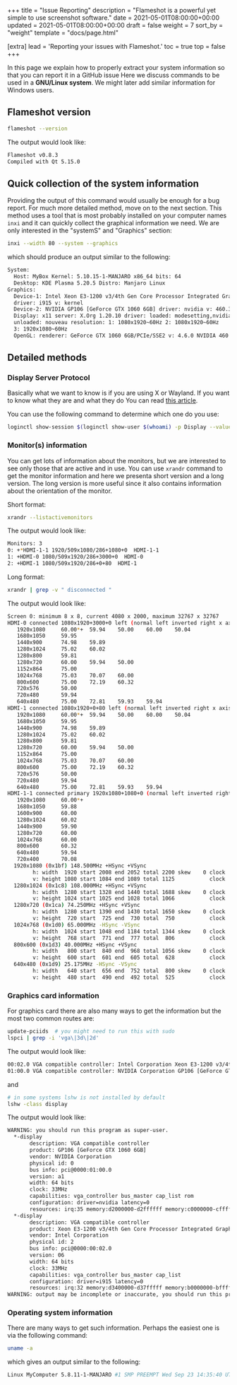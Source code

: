 +++
title = "Issue Reporting"
description = "Flameshot is a powerful yet simple to use screenshot software."
date = 2021-05-01T08:00:00+00:00
updated = 2021-05-01T08:00:00+00:00
draft = false
weight = 7
sort_by = "weight"
template = "docs/page.html"

[extra]
lead = 'Reporting your issues with Flameshot.'
toc = true
top = false
+++


In this page we explain how to properly extract your system information so that you can report it in a GitHub issue Here we discuss commands to be used in a **GNU/Linux system**. We might later add similar information for Windows users.

## Flameshot version

```bash
flameshot --version
```

The output would look like:

```bash
Flameshot v0.8.3
Compiled with Qt 5.15.0
```

## Quick collection of the system information

Providing the output of this command would usually be enough for a bug report. For much more detailed method, move on to the next section. This method uses a tool that is most probably installed on your computer names ``inxi`` and it can quickly collect the graphical information we need. We are only interested in the "systemS" and "Graphics" section:

```bash
inxi --width 80 --system --graphics
```

which should produce an output similar to the following:

```bash
System:
  Host: MyBox Kernel: 5.10.15-1-MANJARO x86_64 bits: 64
  Desktop: KDE Plasma 5.20.5 Distro: Manjaro Linux
Graphics:
  Device-1: Intel Xeon E3-1200 v3/4th Gen Core Processor Integrated Graphics
  driver: i915 v: kernel
  Device-2: NVIDIA GP106 [GeForce GTX 1060 6GB] driver: nvidia v: 460.39
  Display: x11 server: X.Org 1.20.10 driver: loaded: modesetting,nvidia
  unloaded: nouveau resolution: 1: 1080x1920~60Hz 2: 1080x1920~60Hz
  3: 1920x1080~60Hz
  OpenGL: renderer: GeForce GTX 1060 6GB/PCIe/SSE2 v: 4.6.0 NVIDIA 460.39
```

## Detailed methods

### Display Server Protocol

Basically what we want to know is if you are using X or Wayland. If you want to know what they are and what they do You can read [this article](https://www.secjuice.com/wayland-vs-xorg/).

You can use the following command to determine which one do you use:

```bash
loginctl show-session $(loginctl show-user $(whoami) -p Display --value) -p Type --value
```

### Monitor(s) information

You can get lots of information about the monitors, but we are interested to see only those that are active and in use. You can use ``xrandr`` command to get the monitor information and here we presenta short version and a long version. The long version is more useful since it also contains information about the orientation of the monitor.

Short format:

```bash
xrandr --listactivemonitors
```

The output would look like:

```bash
Monitors: 3
0: +*HDMI-1-1 1920/509x1080/286+1080+0  HDMI-1-1
1: +HDMI-0 1080/509x1920/286+3000+0  HDMI-0
2: +HDMI-1 1080/509x1920/286+0+80  HDMI-1
```

Long format:

```bash
xrandr | grep -v " disconnected "
```

The output would look like:

```bash
Screen 0: minimum 8 x 8, current 4080 x 2000, maximum 32767 x 32767
HDMI-0 connected 1080x1920+3000+0 left (normal left inverted right x axis y axis) 509mm x 286mm
   1920x1080     60.00*+  59.94    50.00    60.00    50.04
   1680x1050     59.95
   1440x900      74.98    59.89
   1280x1024     75.02    60.02
   1280x800      59.81
   1280x720      60.00    59.94    50.00
   1152x864      75.00
   1024x768      75.03    70.07    60.00
   800x600       75.00    72.19    60.32
   720x576       50.00
   720x480       59.94
   640x480       75.00    72.81    59.93    59.94
HDMI-1 connected 1080x1920+0+80 left (normal left inverted right x axis y axis) 509mm x 286mm
   1920x1080     60.00*+  59.94    50.00    60.00    50.04
   1680x1050     59.95
   1440x900      74.98    59.89
   1280x1024     75.02    60.02
   1280x800      59.81
   1280x720      60.00    59.94    50.00
   1152x864      75.00
   1024x768      75.03    70.07    60.00
   800x600       75.00    72.19    60.32
   720x576       50.00
   720x480       59.94
   640x480       75.00    72.81    59.93    59.94
HDMI-1-1 connected primary 1920x1080+1080+0 (normal left inverted right x axis y axis) 509mm x 286mm
   1920x1080     60.00*+
   1680x1050     59.88
   1600x900      60.00
   1280x1024     60.02
   1440x900      59.90
   1280x720      60.00
   1024x768      60.00
   800x600       60.32
   640x480       59.94
   720x400       70.08
  1920x1080 (0x1bf) 148.500MHz +HSync +VSync
        h: width  1920 start 2008 end 2052 total 2200 skew    0 clock  67.50KHz
        v: height 1080 start 1084 end 1089 total 1125           clock  60.00Hz
  1280x1024 (0x1c8) 108.000MHz +HSync +VSync
        h: width  1280 start 1328 end 1440 total 1688 skew    0 clock  63.98KHz
        v: height 1024 start 1025 end 1028 total 1066           clock  60.02Hz
  1280x720 (0x1ca) 74.250MHz +HSync +VSync
        h: width  1280 start 1390 end 1430 total 1650 skew    0 clock  45.00KHz
        v: height  720 start  725 end  730 total  750           clock  60.00Hz
  1024x768 (0x1d0) 65.000MHz -HSync -VSync
        h: width  1024 start 1048 end 1184 total 1344 skew    0 clock  48.36KHz
        v: height  768 start  771 end  777 total  806           clock  60.00Hz
  800x600 (0x1d3) 40.000MHz +HSync +VSync
        h: width   800 start  840 end  968 total 1056 skew    0 clock  37.88KHz
        v: height  600 start  601 end  605 total  628           clock  60.32Hz
  640x480 (0x1d9) 25.175MHz -HSync -VSync
        h: width   640 start  656 end  752 total  800 skew    0 clock  31.47KHz
        v: height  480 start  490 end  492 total  525           clock  59.94Hz
```

### Graphics card information

For graphics card there are also many ways to get the information but the most two common routes are:

```bash
update-pciids  # you might need to run this with sudo
lspci | grep -i 'vga\|3d\|2d'
```

The output would look like:

```bash
00:02.0 VGA compatible controller: Intel Corporation Xeon E3-1200 v3/4th Gen Core Processor Integrated Graphics Controller (rev 06)
01:00.0 VGA compatible controller: NVIDIA Corporation GP106 [GeForce GTX 1060 6GB] (rev a1)
```

and

```bash
# in some systems lshw is not installed by default
lshw -class display
```

The output would look like:

```bash
WARNING: you should run this program as super-user.
  *-display
       description: VGA compatible controller
       product: GP106 [GeForce GTX 1060 6GB]
       vendor: NVIDIA Corporation
       physical id: 0
       bus info: pci@0000:01:00.0
       version: a1
       width: 64 bits
       clock: 33MHz
       capabilities: vga_controller bus_master cap_list rom
       configuration: driver=nvidia latency=0
       resources: irq:35 memory:d2000000-d2ffffff memory:c0000000-cfffffff memory:d0000000-d1ffffff ioport:e000(size=128) memory:c0000-dffff
  *-display
       description: VGA compatible controller
       product: Xeon E3-1200 v3/4th Gen Core Processor Integrated Graphics Controller
       vendor: Intel Corporation
       physical id: 2
       bus info: pci@0000:00:02.0
       version: 06
       width: 64 bits
       clock: 33MHz
       capabilities: vga_controller bus_master cap_list
       configuration: driver=i915 latency=0
       resources: irq:32 memory:d3400000-d37fffff memory:b0000000-bfffffff ioport:f000(size=64)
WARNING: output may be incomplete or inaccurate, you should run this program as super-user.
```

### Operating system information

There are many ways to get such information. Perhaps the easiest one is via the following command:

```bash
uname -a
```

which gives an output similar to the following:

```bash
Linux MyComputer 5.8.11-1-MANJARO #1 SMP PREEMPT Wed Sep 23 14:35:40 UTC 2020 x86_64 GNU/Linux
```